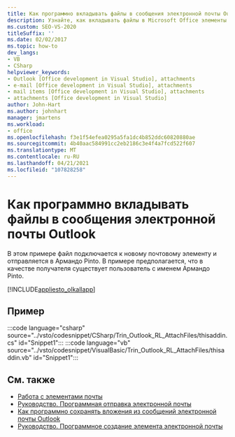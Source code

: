 ```yaml
---
title: Как программно вкладывать файлы в сообщения электронной почты Outlook
description: Узнайте, как вкладывать файлы в Microsoft Office элементы Outlook. В этом примере файл подключается к новому почтовому элементу и отправляется в Армандо Pinto.
ms.custom: SEO-VS-2020
titleSuffix: ''
ms.date: 02/02/2017
ms.topic: how-to
dev_langs:
- VB
- CSharp
helpviewer_keywords:
- Outlook [Office development in Visual Studio], attachments
- e-mail [Office development in Visual Studio], attachments
- mail items [Office development in Visual Studio], attachments
- attachments [Office development in Visual Studio]
author: John-Hart
ms.author: johnhart
manager: jmartens
ms.workload:
- office
ms.openlocfilehash: f3e1f54efea0295a5fa1dc4b852ddc60820880ae
ms.sourcegitcommit: 4b40aac584991cc2eb2186c3e4f4a7fcd522f607
ms.translationtype: MT
ms.contentlocale: ru-RU
ms.lasthandoff: 04/21/2021
ms.locfileid: "107828258"
---
```

# <a name="how-to-programmatically-attach-files-to-outlook-email-items"></a>Как программно вкладывать файлы в сообщения электронной почты Outlook
  В этом примере файл подключается к новому почтовому элементу и отправляется в Армандо Pinto. В примере предполагается, что в качестве получателя существует пользователь с именем Армандо Pinto.

 [!INCLUDE[appliesto_olkallapp](../vsto/includes/appliesto-olkallapp-md.md)]

## <a name="example"></a>Пример
 :::code language="csharp" source="../vsto/codesnippet/CSharp/Trin_Outlook_RL_AttachFiles/thisaddin.cs" id="Snippet1":::
 :::code language="vb" source="../vsto/codesnippet/VisualBasic/Trin_Outlook_RL_AttachFiles/thisaddin.vb" id="Snippet1":::

## <a name="see-also"></a>См. также
- [Работа с элементами почты](../vsto/working-with-mail-items.md)
- [Руководство. Программная отправка электронной почты](../vsto/how-to-programmatically-send-e-mail-programmatically.md)
- [Как программно сохранять вложения из сообщений электронной почты Outlook](../vsto/how-to-programmatically-save-attachments-from-outlook-e-mail-items.md)
- [Руководство. Программное создание элемента электронной почты](../vsto/how-to-programmatically-create-an-e-mail-item.md)
